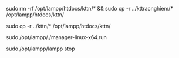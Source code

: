 sudo rm -rf /opt/lampp/htdocs/kttn/* && sudo  cp -r ../kttracnghiem/* /opt/lampp/htdocs/kttn/

sudo  cp -r ../kttn/* /opt/lampp/htdocs/kttn/

sudo /opt/lampp/./manager-linux-x64.run


sudo /opt/lampp/lampp stop

